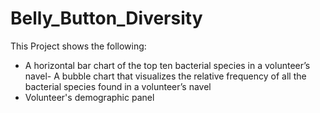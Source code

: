 # Belly_Button_Diversity

This Project shows the following:
- A horizontal bar chart of the top ten bacterial species in a volunteer’s navel- A bubble chart that visualizes the relative frequency of all the bacterial species found in a volunteer’s navel
- Volunteer's demographic panel
